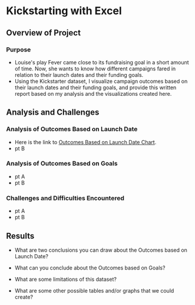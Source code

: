 # Kickstarting with Excel

## Overview of Project

### Purpose

- Louise's play Fever came close to its fundraising goal in a short amount of time. Now, she wants to know how different campaigns fared in relation to their launch dates and their funding goals. 
- Using the Kickstarter dataset, I visualize campaign outcomes based on their launch dates and their funding goals, and provide this written report based on my analysis and the visualizations created here.

## Analysis and Challenges

### Analysis of Outcomes Based on Launch Date

- Here is the link to [Outcomes Based on Launch Date Chart](https://pages.github.com/).
- pt B

### Analysis of Outcomes Based on Goals

- pt A
- pt B

### Challenges and Difficulties Encountered

- pt A
- pt B

## Results

- What are two conclusions you can draw about the Outcomes based on Launch Date?

- What can you conclude about the Outcomes based on Goals?

- What are some limitations of this dataset?

- What are some other possible tables and/or graphs that we could create?
